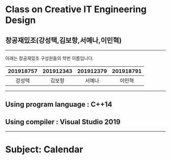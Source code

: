# Class on Creative IT Engineering Design
## 창공재밌조(강성택,김보항,서예나,이민혁)



-----------------------------------------------

아래는 창공재밌조 구성원들의 학번 이름입니다.

|201918757| 201912343 | 201912379 | 201918791 |
| :---: | :---: | :---: | :---: |
| 강성택 | 김보항 | 서예나 | 이민혁 |


------------------------------------------------

## Using program language : C++14
## Using compiler : Visual Studio 2019

-------------------------------------------------
# Subject: Calendar


